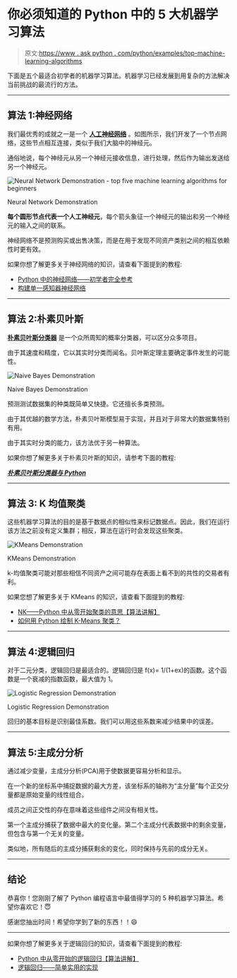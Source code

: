 # 你必须知道的 Python 中的 5 大机器学习算法

> 原文:[https://www . ask python . com/python/examples/top-machine-learning-algorithms](https://www.askpython.com/python/examples/top-machine-learning-algorithms)

下面是五个最适合初学者的机器学习算法。机器学习已经发展到用复杂的方法解决当前挑战的最流行的方法。

* * *

## 算法 1:神经网络

我们最优秀的成就之一是一个 **[人工神经网络](https://www.askpython.com/python/examples/neural-networks)** 。如图所示，我们开发了一个节点网络，这些节点相互连接，类似于我们大脑中的神经元。

通俗地说，每个神经元从另一个神经元接收信息，进行处理，然后作为输出发送给另一个神经元。

![Neural Network Demonstration -  top five machine learning algorithms for beginners](../Images/666bc5524ab8691883121a289a4d4f36.png)

Neural Network Demonstration

**每个圆形节点代表一个人工神经元**，每个箭头象征一个神经元的输出和另一个神经元的输入之间的联系。

神经网络不是预测购买或出售决策，而是在用于发现不同资产类别之间的相互依赖性时更有效。

如果你想了解更多关于神经网络的知识，请查看下面提到的教程:

*   [Python 中的神经网络——初学者完全参考](https://www.askpython.com/python/examples/neural-networks)
*   [构建单一感知器神经网络](https://www.askpython.com/python/examples/single-perceptron-neural-network)

* * *

## 算法 2:朴素贝叶斯

[**朴素贝叶斯分类器**](https://www.askpython.com/python/examples/naive-bayes-classifier) 是一个众所周知的概率分类器，可以区分众多项目。

由于其速度和精度，它以其实时分类而闻名。贝叶斯定理主要确定事件发生的可能性。

![Naive Bayes Demonstration](../Images/00b9ca9fda283e5bd42685b132286795.png)

Naive Bayes Demonstration

预测测试数据集的种类既简单又快捷。它还擅长多类预测。

由于其优越的数学方法，朴素贝叶斯模型易于实现，并且对于非常大的数据集特别有用。

由于其实时分类的能力，该方法优于另一种算法。

如果你想了解更多关于朴素贝叶斯的知识，请参考下面的教程:

[***朴素贝叶斯分类器与 Python***](https://www.askpython.com/python/examples/naive-bayes-classifier)

* * *

## 算法 3: K 均值聚类

这些机器学习算法的目的是基于数据点的相似性来标记数据点。因此，我们在运行该方法之前没有定义集群；相反，算法在运行时会发现这些聚类。

![KMeans Demonstration](../Images/a38a7c4dab144dc91cb81782c5c0d612.png)

KMeans Demonstration

k-均值聚类可能对那些相信不同资产之间可能存在表面上看不到的共性的交易者有利。

如果您想了解更多关于 KMeans 的知识，请查看下面提到的教程:

*   [N](https://www.askpython.com/python/examples/naive-bayes-classifier)[K——Python 中从零开始聚类的意思【算法讲解】](https://www.askpython.com/python/examples/k-means-clustering-from-scratch)
*   [如何用 Python 绘制 K-Means 聚类？](https://www.askpython.com/python/examples/plot-k-means-clusters-python)

* * *

## 算法 4:逻辑回归

对于二元分类，逻辑回归是最适合的。逻辑回归是 f(x)= 1/(1+ex)的函数。这个函数是一个衰减的指数函数，最大值为 1。

![Logistic Regression Demonstration](../Images/f060d5213d43ac6ffe647005f15b6d16.png)

Logistic Regression Demonstration

回归的基本目标是识别最佳系数。我们可以用这些系数来减少结果中的误差。

* * *

## 算法 5:主成分分析

通过减少变量，主成分分析(PCA)用于使数据更容易分析和显示。

在一个新的坐标系中捕捉数据的最大方差，该坐标系的轴称为“主分量”每个正交分量都是原始变量的线性组合。

成员之间正交性的存在意味着这些组件之间没有相关性。

第一个主成分捕获了数据中最大的变化量。第二个主成分代表数据中的剩余变量，但包含与第一个无关的变量。

类似地，所有随后的主成分捕获剩余的变化，同时保持与先前的成分无关。

* * *

## 结论

恭喜你！您刚刚了解了 Python 编程语言中最值得学习的 5 种机器学习算法。希望你喜欢它！😇

感谢您抽出时间！希望你学到了新的东西！！😄

* * *

如果你想了解更多关于逻辑回归的知识，请查看下面提到的教程:

*   [Python 中从零开始的逻辑回归【算法讲解】](https://www.askpython.com/python/examples/logistic-regression-from-scratch)
*   [逻辑回归——简单实用的实现](https://www.askpython.com/python/examples/logistic-regression)
